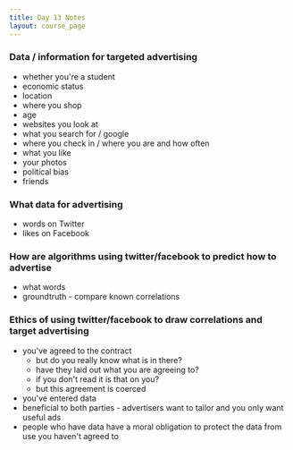 ```yaml
---
title: Day 13 Notes
layout: course_page
---
```


### Data / information for targeted advertising
- whether you're a student
- economic status
- location
- where you shop
- age
- websites you look at
- what you search for / google
- where you check in / where you are and how often
- what you like
- your photos
- political bias
- friends

### What data for advertising
- words on Twitter
- likes on Facebook

### How are algorithms using twitter/facebook to predict how to advertise
- what words
- groundtruth - compare known correlations

### Ethics of using twitter/facebook to draw correlations and target advertising
- you've agreed to the contract
  - but do you really know what is in there?
  - have they laid out what you are agreeing to?
  - if you don't read it is that on you?
  - but this agreement is coerced
- you've entered data
- beneficial to both parties - advertisers want to tailor and you only want useful ads
- people who have data have a moral obligation to protect the data from use you haven't agreed to
